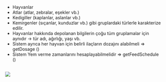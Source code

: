 <ul>
<li>Hayvanlar</li>
<li>Atlar (atlar, zebralar, eşekler vb.)</li>
<li>Kedigiller (kaplanlar, aslanlar vb.)</li>
<li>Kemirgenler (sıçanlar, kunduzlar vb.) gibi gruplardaki türlerle karakterize edilir.</li>
<li>Hayvanlar hakkında depolanan bilgilerin çoğu tüm gruplamalar için aynıdır -> tür adı, ağırlığı, yaşı vb.</li>
<li>Sistem ayrıca her hayvan için belirli ilaçların dozajını alabilmeli => getDosage ()</li>
<li>Sistem Yem verme zamanlarını hesaplayabilmelidir => getFeedSchedule ()</li>
</ul>
<br/>

<img src="UML class.jpeg">
